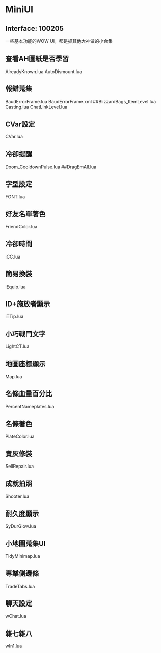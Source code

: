 # MiniUI
## Interface: 100205
一些基本功能的WOW UI，都是抓其他大神做的小合集


## 查看AH圖紙是否學習
AlreadyKnown.lua
AutoDismount.lua
## 報錯蒐集
BaudErrorFrame.lua
BaudErrorFrame.xml
##BlizzardBags_ItemLevel.lua
Casting.lua
ChatLinkLevel.lua
## CVar設定
CVar.lua
## 冷卻提醒
Doom_CooldownPulse.lua
##DragEmAll.lua
## 字型設定
FONT.lua
## 好友名單著色
FriendColor.lua
## 冷卻時間
iCC.lua
## 簡易換裝
iEquip.lua
## ID+施放者顯示
iTTip.lua
## 小巧戰鬥文字
LightCT.lua
## 地圖座標顯示
Map.lua
## 名條血量百分比
PercentNameplates.lua
## 名條著色
PlateColor.lua
## 賣灰修裝
SellRepair.lua
## 成就拍照
Shooter.lua
## 耐久度顯示
SyDurGlow.lua
## 小地圖蒐集UI
TidyMinimap.lua
## 專業側邊條
TradeTabs.lua
## 聊天設定
wChat.lua
## 雜七雜八
wIn1.lua
